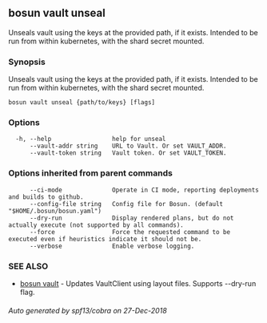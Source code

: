 ## bosun vault unseal

Unseals vault using the keys at the provided path, if it exists. Intended to be run from within kubernetes, with the shard secret mounted.

### Synopsis

Unseals vault using the keys at the provided path, if it exists. Intended to be run from within kubernetes, with the shard secret mounted.

```
bosun vault unseal {path/to/keys} [flags]
```

### Options

```
  -h, --help                 help for unseal
      --vault-addr string    URL to Vault. Or set VAULT_ADDR.
      --vault-token string   Vault token. Or set VAULT_TOKEN.
```

### Options inherited from parent commands

```
      --ci-mode              Operate in CI mode, reporting deployments and builds to github.
      --config-file string   Config file for Bosun. (default "$HOME/.bosun/bosun.yaml")
      --dry-run              Display rendered plans, but do not actually execute (not supported by all commands).
      --force                Force the requested command to be executed even if heuristics indicate it should not be.
      --verbose              Enable verbose logging.
```

### SEE ALSO

* [bosun vault](bosun_vault.md)	 - Updates VaultClient using layout files. Supports --dry-run flag.

###### Auto generated by spf13/cobra on 27-Dec-2018
